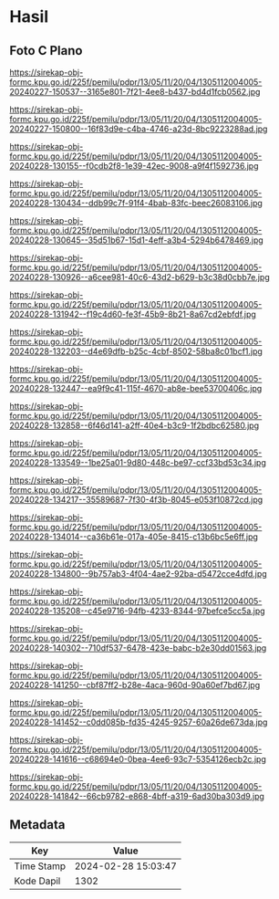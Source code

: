 # Hasil

## Foto C Plano

https://sirekap-obj-formc.kpu.go.id/225f/pemilu/pdpr/13/05/11/20/04/1305112004005-20240227-150537--3165e801-7f21-4ee8-b437-bd4d1fcb0562.jpg

https://sirekap-obj-formc.kpu.go.id/225f/pemilu/pdpr/13/05/11/20/04/1305112004005-20240227-150800--16f83d9e-c4ba-4746-a23d-8bc9223288ad.jpg

https://sirekap-obj-formc.kpu.go.id/225f/pemilu/pdpr/13/05/11/20/04/1305112004005-20240228-130155--f0cdb2f8-1e39-42ec-9008-a9f4f1592736.jpg

https://sirekap-obj-formc.kpu.go.id/225f/pemilu/pdpr/13/05/11/20/04/1305112004005-20240228-130434--ddb99c7f-91f4-4bab-83fc-beec26083106.jpg

https://sirekap-obj-formc.kpu.go.id/225f/pemilu/pdpr/13/05/11/20/04/1305112004005-20240228-130645--35d51b67-15d1-4eff-a3b4-5294b6478469.jpg

https://sirekap-obj-formc.kpu.go.id/225f/pemilu/pdpr/13/05/11/20/04/1305112004005-20240228-130926--a6cee981-40c6-43d2-b629-b3c38d0cbb7e.jpg

https://sirekap-obj-formc.kpu.go.id/225f/pemilu/pdpr/13/05/11/20/04/1305112004005-20240228-131942--f19c4d60-fe3f-45b9-8b21-8a67cd2ebfdf.jpg

https://sirekap-obj-formc.kpu.go.id/225f/pemilu/pdpr/13/05/11/20/04/1305112004005-20240228-132203--d4e69dfb-b25c-4cbf-8502-58ba8c01bcf1.jpg

https://sirekap-obj-formc.kpu.go.id/225f/pemilu/pdpr/13/05/11/20/04/1305112004005-20240228-132447--ea9f9c41-115f-4670-ab8e-bee53700406c.jpg

https://sirekap-obj-formc.kpu.go.id/225f/pemilu/pdpr/13/05/11/20/04/1305112004005-20240228-132858--6f46d141-a2ff-40e4-b3c9-1f2bdbc62580.jpg

https://sirekap-obj-formc.kpu.go.id/225f/pemilu/pdpr/13/05/11/20/04/1305112004005-20240228-133549--1be25a01-9d80-448c-be97-ccf33bd53c34.jpg

https://sirekap-obj-formc.kpu.go.id/225f/pemilu/pdpr/13/05/11/20/04/1305112004005-20240228-134217--35589687-7f30-4f3b-8045-e053f10872cd.jpg

https://sirekap-obj-formc.kpu.go.id/225f/pemilu/pdpr/13/05/11/20/04/1305112004005-20240228-134014--ca36b61e-017a-405e-8415-c13b6bc5e6ff.jpg

https://sirekap-obj-formc.kpu.go.id/225f/pemilu/pdpr/13/05/11/20/04/1305112004005-20240228-134800--9b757ab3-4f04-4ae2-92ba-d5472cce4dfd.jpg

https://sirekap-obj-formc.kpu.go.id/225f/pemilu/pdpr/13/05/11/20/04/1305112004005-20240228-135208--c45e9716-94fb-4233-8344-97befce5cc5a.jpg

https://sirekap-obj-formc.kpu.go.id/225f/pemilu/pdpr/13/05/11/20/04/1305112004005-20240228-140302--710df537-6478-423e-babc-b2e30dd01563.jpg

https://sirekap-obj-formc.kpu.go.id/225f/pemilu/pdpr/13/05/11/20/04/1305112004005-20240228-141250--cbf87ff2-b28e-4aca-960d-90a60ef7bd67.jpg

https://sirekap-obj-formc.kpu.go.id/225f/pemilu/pdpr/13/05/11/20/04/1305112004005-20240228-141452--c0dd085b-fd35-4245-9257-60a26de673da.jpg

https://sirekap-obj-formc.kpu.go.id/225f/pemilu/pdpr/13/05/11/20/04/1305112004005-20240228-141616--c68694e0-0bea-4ee6-93c7-5354126ecb2c.jpg

https://sirekap-obj-formc.kpu.go.id/225f/pemilu/pdpr/13/05/11/20/04/1305112004005-20240228-141842--66cb9782-e868-4bff-a319-6ad30ba303d9.jpg


## Metadata

| Key        | Value               |
| ---------- | ------------------- |
| Time Stamp | 2024-02-28 15:03:47 |
| Kode Dapil | 1302                |



